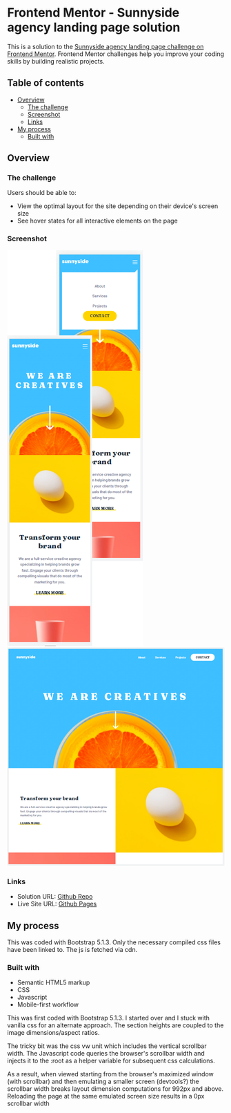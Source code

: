 # Frontend Mentor - Sunnyside agency landing page solution

This is a solution to the [Sunnyside agency landing page challenge on Frontend Mentor](https://www.frontendmentor.io/challenges/sunnyside-agency-landing-page-7yVs3B6ef). Frontend Mentor challenges help you improve your coding skills by building realistic projects.

## Table of contents

- [Overview](#overview)
  - [The challenge](#the-challenge)
  - [Screenshot](#screenshot)
  - [Links](#links)
- [My process](#my-process)
  - [Built with](#built-with)

## Overview

### The challenge

Users should be able to:

- View the optimal layout for the site depending on their device's screen size
- See hover states for all interactive elements on the page

### Screenshot

![](./assets/images/ss/375.PNG)\
![](./assets/images/ss/1400.PNG)

### Links

- Solution URL: [Github Repo](https://github.com/bague-rodnel/sunnyside-agency)
- Live Site URL: [Github Pages](https://bague-rodnel.github.io/sunnyside-agency/)

## My process

This was coded with Bootstrap 5.1.3. Only the necessary compiled css files have been linked to. The js is fetched via cdn.

### Built with

- Semantic HTML5 markup
- CSS
- Javascript
- Mobile-first workflow

This was first coded with Bootstrap 5.1.3. I started over and I stuck with vanilla css for an alternate approach. The section heights are coupled to the image dimensions/aspect ratios.

The tricky bit was the css vw unit which includes the vertical scrollbar width. The Javascript code queries the browser's scrollbar width and injects it to the :root as a helper variable for subsequent css calculations.

As a result, when viewed starting from the browser's maximized window (with scrollbar) and then emulating a smaller screen (devtools?) the scrollbar width breaks layout dimension computations for 992px and above. Reloading the page at the same emulated screen size results in a 0px scrollbar width

